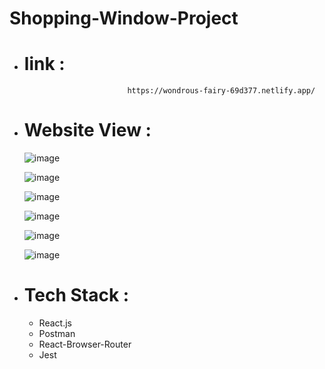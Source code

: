# Shopping-Window-Project
* # link : 
                             https://wondrous-fairy-69d377.netlify.app/

* # Website View :

  ![image](https://github.com/DurgeshMandge/Shopping-Window-Project/assets/117802796/91659fa1-927c-4454-8b15-f817fb8536f7)

  ![image](https://github.com/DurgeshMandge/Shopping-Window-Project/assets/117802796/19d7850c-d1e4-4553-a69f-9c24fc4d9d04)

  ![image](https://github.com/DurgeshMandge/Shopping-Window-Project/assets/117802796/a4199847-e96a-4484-9156-f3e8b647f0b4)

  ![image](https://github.com/DurgeshMandge/Shopping-Window-Project/assets/117802796/fd350647-d834-4c24-881e-f6a83eba8fe8)
  
  ![image](https://github.com/DurgeshMandge/Shopping-Window-Project/assets/117802796/c384c54d-e644-438e-9f29-80a90154b101)

  ![image](https://github.com/DurgeshMandge/Shopping-Window-Project/assets/117802796/5abd3196-e1ab-44b2-aa2d-c45a81dfae2a)

* # Tech Stack :
  * React.js
  * Postman
  * React-Browser-Router
  * Jest
